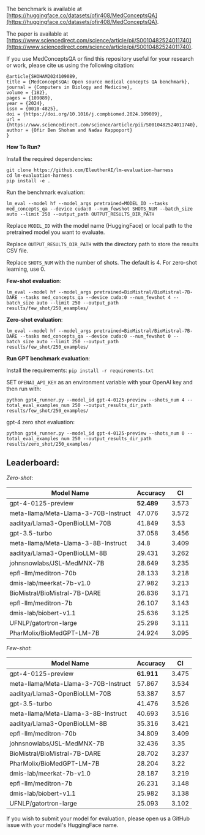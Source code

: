 The benchmark is available at [https://huggingface.co/datasets/ofir408/MedConceptsQA](https://huggingface.co/datasets/ofir408/MedConceptsQA).

The paper is available at [https://www.sciencedirect.com/science/article/pii/S0010482524011740](https://www.sciencedirect.com/science/article/pii/S0010482524011740).

If you use MedConceptsQA or find this repository useful for your research or work, please cite us using the following citation:
```
@article{SHOHAM2024109089,
title = {MedConceptsQA: Open source medical concepts QA benchmark},
journal = {Computers in Biology and Medicine},
volume = {182},
pages = {109089},
year = {2024},
issn = {0010-4825},
doi = {https://doi.org/10.1016/j.compbiomed.2024.109089},
url = {https://www.sciencedirect.com/science/article/pii/S0010482524011740},
author = {Ofir Ben Shoham and Nadav Rappoport}
}
```


**How To Run?**

Install the required dependencies:
```
git clone https://github.com/EleutherAI/lm-evaluation-harness
cd lm-evaluation-harness
pip install -e .
```

Run the benchmark evaluation:
```
lm_eval --model hf --model_args pretrained=MODEL_ID --tasks med_concepts_qa --device cuda:0 --num_fewshot SHOTS_NUM --batch_size auto --limit 250 --output_path OUTPUT_RESULTS_DIR_PATH
```
Replace `MODEL_ID` with the model name (HuggingFace) or local path to the pretrained model you want to evaluate.

Replace `OUTPUT_RESULTS_DIR_PATH` with the directory path to store the results CSV file.

Replace `SHOTS_NUM` with the number of shots. The default is 4. For zero-shot learning, use 0. 

**Few-shot evaluation**: 
```
lm_eval --model hf --model_args pretrained=BioMistral/BioMistral-7B-DARE --tasks med_concepts_qa --device cuda:0 --num_fewshot 4 --batch_size auto --limit 250 --output_path  results/few_shot/250_examples/
```

**Zero-shot evaluation**:
 
```
lm_eval --model hf --model_args pretrained=BioMistral/BioMistral-7B-DARE --tasks med_concepts_qa --device cuda:0 --num_fewshot 0 --batch_size auto --limit 250 --output_path  results/few_shot/250_examples/
```


**Run GPT benchmark evaluation**:

Install the requirements:
`pip install -r requirements.txt`

SET `OPENAI_API_KEY` as an environment variable with your OpenAI key and then run with:
```
python gpt4_runner.py --model_id gpt-4-0125-preview --shots_num 4 --total_eval_examples_num 250 --output_results_dir_path results/few_shot/250_examples/
```
gpt-4 zero shot evaluation:
```
python gpt4_runner.py --model_id gpt-4-0125-preview --shots_num 0 --total_eval_examples_num 250 --output_results_dir_path results/zero_shot/250_examples/
```


## Leaderboard:

*Zero-shot*:

| Model Name                                | Accuracy | CI    |
|-------------------------------------------|----------|-------|
| gpt-4-0125-preview                        |**52.489**   | 3.573 |
| meta-llama/Meta-Llama-3-70B-Instruct      | 47.076   | 3.572 |
| aaditya/Llama3-OpenBioLLM-70B             | 41.849   | 3.53  |
| gpt-3.5-turbo                             | 37.058   | 3.456 |
| meta-llama/Meta-Llama-3-8B-Instruct       | 34.8     | 3.409 |
| aaditya/Llama3-OpenBioLLM-8B              | 29.431   | 3.262 |
| johnsnowlabs/JSL-MedMNX-7B                | 28.649   | 3.235 |
| epfl-llm/meditron-70b                     | 28.133   | 3.218 |
| dmis-lab/meerkat-7b-v1.0                  | 27.982   | 3.213 |
| BioMistral/BioMistral-7B-DARE             | 26.836   | 3.171 |
| epfl-llm/meditron-7b                      | 26.107   | 3.143 |
| dmis-lab/biobert-v1.1                     | 25.636   | 3.125 |
| UFNLP/gatortron-large                     | 25.298   | 3.111 |
| PharMolix/BioMedGPT-LM-7B                 | 24.924   | 3.095 |



*Few-shot*:

| Model Name                                | Accuracy | CI    |
|-------------------------------------------|----------|-------|
| gpt-4-0125-preview                        | **61.911**   | 3.475 |
| meta-llama/Meta-Llama-3-70B-Instruct      | 57.867   | 3.534 |
| aaditya/Llama3-OpenBioLLM-70B             | 53.387   | 3.57  |
| gpt-3.5-turbo                             | 41.476   | 3.526 |
| meta-llama/Meta-Llama-3-8B-Instruct       | 40.693   | 3.516 |
| aaditya/Llama3-OpenBioLLM-8B              | 35.316   | 3.421 |
| epfl-llm/meditron-70b                     | 34.809   | 3.409 |
| johnsnowlabs/JSL-MedMNX-7B                | 32.436   | 3.35  |
| BioMistral/BioMistral-7B-DARE             | 28.702   | 3.237 |
| PharMolix/BioMedGPT-LM-7B                 | 28.204   | 3.22  |
| dmis-lab/meerkat-7b-v1.0                  | 28.187   | 3.219 |
| epfl-llm/meditron-7b                      | 26.231   | 3.148 |
| dmis-lab/biobert-v1.1                     | 25.982   | 3.138 |
| UFNLP/gatortron-large                     | 25.093   | 3.102 |



If you wish to submit your model for evaluation, please open us a GitHub issue with your model's HuggingFace name.
